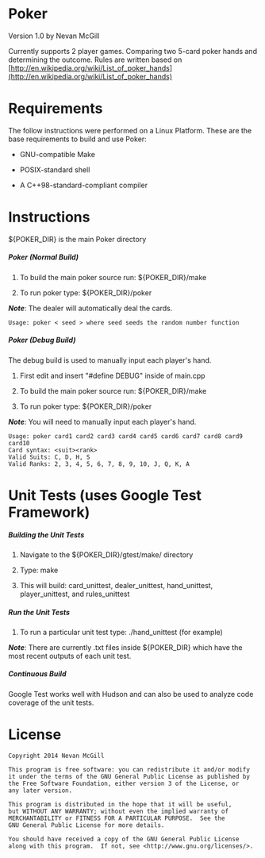 Poker
=======
Version 1.0 by Nevan McGill

Currently supports 2 player games. Comparing two 5-card poker hands and determining the outcome. Rules are written based on [http://en.wikipedia.org/wiki/List_of_poker_hands](http://en.wikipedia.org/wiki/List_of_poker_hands)

Requirements
=======
The follow instructions were performed on a Linux Platform. These are the base requirements to build and use Poker:

* GNU-compatible Make

* POSIX-standard shell

* A C++98-standard-compliant compiler

Instructions
=======
${POKER_DIR} is the main Poker directory
##### Poker (Normal Build)

1) To build the main poker source run: ${POKER_DIR}/make

2) To run poker type: ${POKER_DIR}/poker

*__Note__*: The dealer will automatically deal the cards.

    Usage: poker < seed > where seed seeds the random number function

##### Poker (Debug Build)
The debug build is used to manually input each player's hand.

1) First edit and insert "#define DEBUG" inside of main.cpp

2) To build the main poker source run: ${POKER_DIR}/make

3) To run poker type: ${POKER_DIR}/poker

*__Note__*: You will need to manually input each player's hand.

    Usage: poker card1 card2 card3 card4 card5 card6 card7 card8 card9 card10
    Card syntax: <suit><rank>
    Valid Suits: C, D, H, S
    Valid Ranks: 2, 3, 4, 5, 6, 7, 8, 9, 10, J, Q, K, A

Unit Tests (uses Google Test Framework)
=======

##### Building the Unit Tests

1) Navigate to the ${POKER_DIR}/gtest/make/ directory

2) Type: make

3) This will build: card\_unittest, dealer\_unittest, hand\_unittest, player\_unittest, and rules\_unittest

##### Run the Unit Tests

1) To run a particular unit test type: ./hand\_unittest (for example)

*__Note__*: There are currently .txt files inside ${POKER_DIR} which have the most recent outputs of each unit test.

##### Continuous Build

Google Test works well with Hudson and can also be used to analyze code coverage of the unit tests.

License
=======

    Copyright 2014 Nevan McGill

    This program is free software: you can redistribute it and/or modify
    it under the terms of the GNU General Public License as published by
    the Free Software Foundation, either version 3 of the License, or 
    any later version.

    This program is distributed in the hope that it will be useful,
    but WITHOUT ANY WARRANTY; without even the implied warranty of
    MERCHANTABILITY or FITNESS FOR A PARTICULAR PURPOSE.  See the
    GNU General Public License for more details.

    You should have received a copy of the GNU General Public License
    along with this program.  If not, see <http://www.gnu.org/licenses/>.